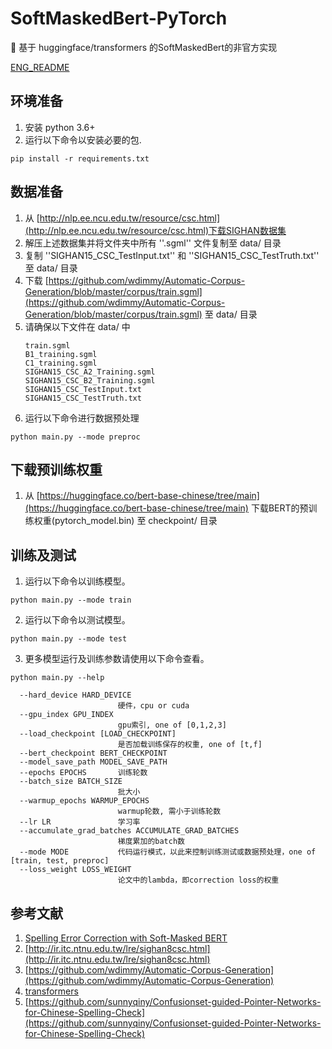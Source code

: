 # SoftMaskedBert-PyTorch
🙈 基于 huggingface/transformers 的SoftMaskedBert的非官方实现

[ENG_README](README.md)

## 环境准备
1. 安装 python 3.6+
2. 运行以下命令以安装必要的包.
```shell
pip install -r requirements.txt
```

## 数据准备
1. 从 [http://nlp.ee.ncu.edu.tw/resource/csc.html](http://nlp.ee.ncu.edu.tw/resource/csc.html)下载SIGHAN数据集
2. 解压上述数据集并将文件夹中所有 ''.sgml'' 文件复制至 data/ 目录
3. 复制 ''SIGHAN15_CSC_TestInput.txt'' 和 ''SIGHAN15_CSC_TestTruth.txt'' 至 data/ 目录
4. 下载 [https://github.com/wdimmy/Automatic-Corpus-Generation/blob/master/corpus/train.sgml](https://github.com/wdimmy/Automatic-Corpus-Generation/blob/master/corpus/train.sgml) 至 data/ 目录
5. 请确保以下文件在 data/ 中
    ```
    train.sgml
    B1_training.sgml
    C1_training.sgml  
    SIGHAN15_CSC_A2_Training.sgml  
    SIGHAN15_CSC_B2_Training.sgml  
    SIGHAN15_CSC_TestInput.txt
    SIGHAN15_CSC_TestTruth.txt
    ```
6. 运行以下命令进行数据预处理
```shell
python main.py --mode preproc
```

## 下载预训练权重
1.   从 [https://huggingface.co/bert-base-chinese/tree/main](https://huggingface.co/bert-base-chinese/tree/main) 下载BERT的预训练权重(pytorch_model.bin) 至 checkpoint/ 目录

## 训练及测试
1. 运行以下命令以训练模型。
```shell
python main.py --mode train
```
2. 运行以下命令以测试模型。
```shell
python main.py --mode test
```
3. 更多模型运行及训练参数请使用以下命令查看。
```shell
python main.py --help
```
```
  --hard_device HARD_DEVICE
                        硬件，cpu or cuda
  --gpu_index GPU_INDEX
                        gpu索引, one of [0,1,2,3]
  --load_checkpoint [LOAD_CHECKPOINT]
                        是否加载训练保存的权重, one of [t,f]
  --bert_checkpoint BERT_CHECKPOINT
  --model_save_path MODEL_SAVE_PATH
  --epochs EPOCHS       训练轮数
  --batch_size BATCH_SIZE
                        批大小
  --warmup_epochs WARMUP_EPOCHS
                        warmup轮数, 需小于训练轮数
  --lr LR               学习率
  --accumulate_grad_batches ACCUMULATE_GRAD_BATCHES
                        梯度累加的batch数
  --mode MODE           代码运行模式，以此来控制训练测试或数据预处理，one of [train, test, preproc]
  --loss_weight LOSS_WEIGHT
                        论文中的lambda，即correction loss的权重
```

## 参考文献
1. [Spelling Error Correction with Soft-Masked BERT](https://arxiv.org/abs/2005.07421)
2. [http://ir.itc.ntnu.edu.tw/lre/sighan8csc.html](http://ir.itc.ntnu.edu.tw/lre/sighan8csc.html)
3. [https://github.com/wdimmy/Automatic-Corpus-Generation](https://github.com/wdimmy/Automatic-Corpus-Generation)
4. [transformers](https://huggingface.co/)
5. [https://github.com/sunnyqiny/Confusionset-guided-Pointer-Networks-for-Chinese-Spelling-Check](https://github.com/sunnyqiny/Confusionset-guided-Pointer-Networks-for-Chinese-Spelling-Check)